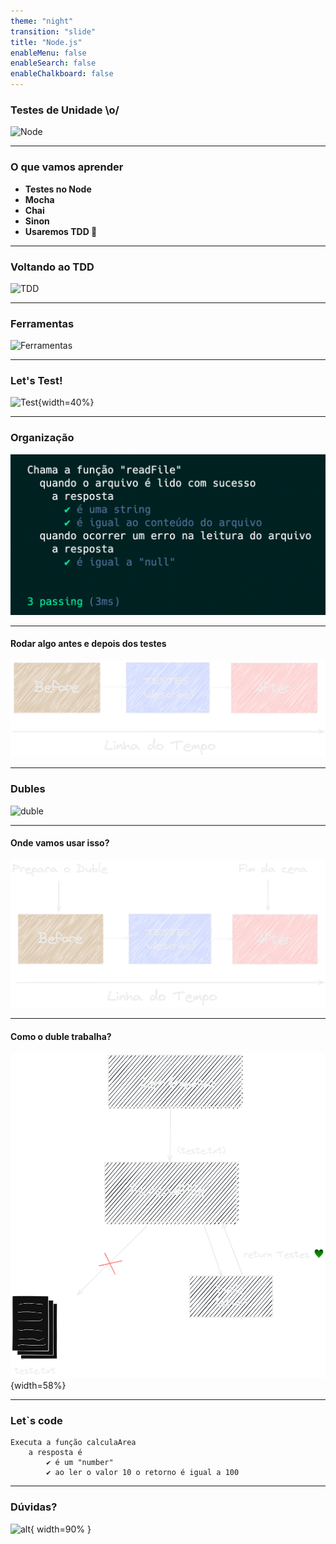 ```yaml
---
theme: "night"
transition: "slide"
title: "Node.js"
enableMenu: false
enableSearch: false
enableChalkboard: false
---
```


### Testes de Unidade \o/

![Node](https://miro.medium.com/max/1024/1*Y07KF-_laqG2cJ1Squ0Bag.png)

---

### O que vamos aprender

- **Testes no Node**
- **Mocha**
- **Chai**
- **Sinon**
- **Usaremos TDD 💚**

---

### Voltando ao TDD

![TDD](https://miro.medium.com/max/475/0*DiQd7JoB2X5C_Bng.png)

---

### Ferramentas

![Ferramentas](https://marcofranssen.nl/images/681b1f62be27d6c8f99eb491c473786a4b716aab.png)

---

### Let's Test!

![Test](https://poster.keepcalmandposters.com/default/6210210_keep_calm_and_lets_test_it.png){width=40%}

---

### Organização

![images](./images/Exemplos-Describe.png)

---

#### Rodar algo antes e depois dos testes

![before-after](./images/before-after.png)

---

### Dubles

![duble](https://stuffzentretenimento.files.wordpress.com/2015/08/mi.gif)

---

#### Onde vamos usar isso?

![before-after](./images/before-after-explicacao.png)

---

#### Como o duble trabalha?

![stub](./images/stub.png){width=58%}

---

### Let`s code

```
Executa a função calculaArea
	a resposta é
		✔ é um "number"
		✔ ao ler o valor 10 o retorno é igual a 100
```

---

### Dúvidas?

![alt](https://media3.giphy.com/media/3o6MbudLhIoFwrkTQY/giphy.gif?cid=790b76117789c6161150915091725a365bdeac4e06fd01cd&rid=giphy.gif&ct=g){ width=90% }
